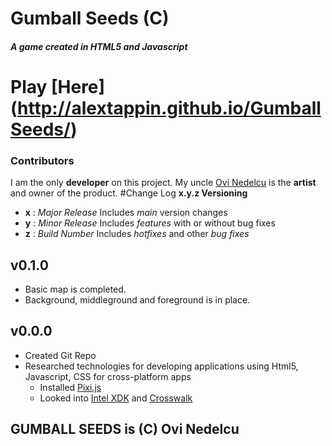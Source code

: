 # Gumball Seeds (C)
##### A game created in HTML5 and Javascript
# Play [Here] (http://alextappin.github.io/GumballSeeds/)
### Contributors
I am the only **developer** on this project. My uncle [Ovi Nedelcu](http://www.ovinedelcu.com/) is the **artist** and owner of the product.
#Change Log
**x.y.z Versioning**
   * **x** : *Major Release* Includes *main* version changes
   * **y** : *Minor Release* Includes *features* with or without bug fixes
   * **z** : *Build Number* Includes *hotfixes* and other *bug fixes*

## v0.1.0
* Basic map is completed.
* Background, middleground and foreground is in place.

## v0.0.0
* Created Git Repo
* Researched technologies for developing applications using Html5, Javascript, CSS for cross-platform apps
    * Installed [Pixi.js](http://www.pixijs.com/)
    * Looked into [Intel XDK](https://software.intel.com/en-us/intel-xdk) and [Crosswalk](https://crosswalk-project.org/)
    
## GUMBALL SEEDS is (C) Ovi Nedelcu
